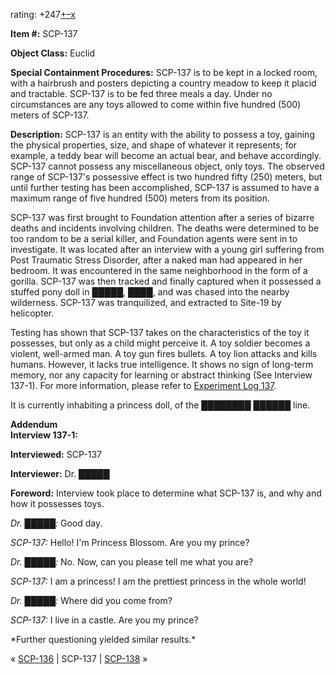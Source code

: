 rating: +247[+](javascript:; "I like it")[–](javascript:; "I don't like it")[x](javascript:; "Cancel my vote")

**Item #:** SCP-137

**Object Class:** Euclid

**Special Containment Procedures:** SCP-137 is to be kept in a locked room, with a hairbrush and posters depicting a country meadow to keep it placid and tractable. SCP-137 is to be fed three meals a day. Under no circumstances are any toys allowed to come within five hundred (500) meters of SCP-137.

**Description:** SCP-137 is an entity with the ability to possess a toy, gaining the physical properties, size, and shape of whatever it represents; for example, a teddy bear will become an actual bear, and behave accordingly. SCP-137 cannot possess any miscellaneous object, only toys. The observed range of SCP-137's possessive effect is two hundred fifty (250) meters, but until further testing has been accomplished, SCP-137 is assumed to have a maximum range of five hundred (500) meters from its position.

SCP-137 was first brought to Foundation attention after a series of bizarre deaths and incidents involving children. The deaths were determined to be too random to be a serial killer, and Foundation agents were sent in to investigate. It was located after an interview with a young girl suffering from Post Traumatic Stress Disorder, after a naked man had appeared in her bedroom. It was encountered in the same neighborhood in the form of a gorilla. SCP-137 was then tracked and finally captured when it possessed a stuffed pony doll in █████, ████, and was chased into the nearby wilderness. SCP-137 was tranquilized, and extracted to Site-19 by helicopter.

Testing has shown that SCP-137 takes on the characteristics of the toy it possesses, but only as a child might perceive it. A toy soldier becomes a violent, well-armed man. A toy gun fires bullets. A toy lion attacks and kills humans. However, it lacks true intelligence. It shows no sign of long-term memory, nor any capacity for learning or abstract thinking (See Interview 137-1). For more information, please refer to [Experiment Log 137](/experiment-log-137).

It is currently inhabiting a princess doll, of the ████████ ██████ line.

**Addendum**  
**Interview 137-1:**

**Interviewed:** SCP-137

**Interviewer:** Dr. █████

**Foreword:** Interview took place to determine what SCP-137 is, and why and how it possesses toys.

**<Begin Log>**

_Dr. █████:_ Good day.

_SCP-137:_ Hello! I'm Princess Blossom. Are you my prince?

_Dr. █████:_ No. Now, can you please tell me what you are?

_SCP-137:_ I am a princess! I am the prettiest princess in the whole world!

_Dr. █████:_ Where did you come from?

_SCP-137:_ I live in a castle. Are you my prince?

\*Further questioning yielded similar results.\*

**<End Log>**

« [SCP-136](/scp-136) | SCP-137 | [SCP-138](/scp-138) »